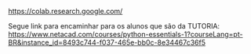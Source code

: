 https://colab.research.google.com/

Segue link para encaminhar para os alunos que são da TUTORIA: https://www.netacad.com/courses/python-essentials-1?courseLang=pt-BR&instance_id=8493c744-f037-465e-bb0c-8e34467c36f5